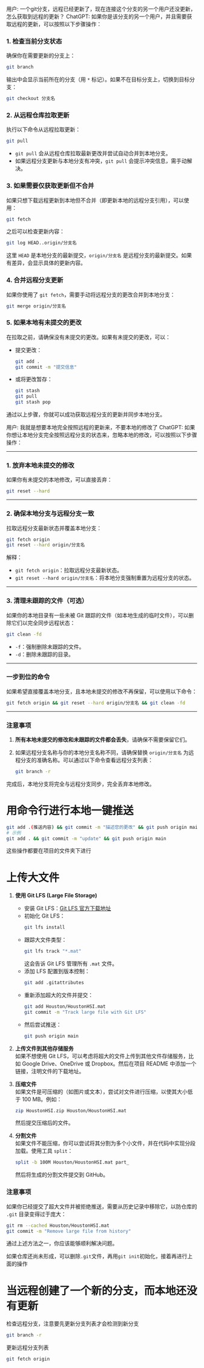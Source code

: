 用户:
一个git分支，远程已经更新了，现在连接这个分支的另一个用户还没更新，怎么获取到远程的更新？
ChatGPT:
如果你是该分支的另一个用户，并且需要获取远程的更新，可以按照以下步骤操作：

### 1. 检查当前分支状态

确保你在需要更新的分支上：

```bash
git branch
```

输出中会显示当前所在的分支（用 `*` 标记）。如果不在目标分支上，切换到目标分支：

```bash
git checkout 分支名
```

### 2. 从远程仓库拉取更新

执行以下命令从远程拉取更新：

```bash
git pull
```

- `git pull` 会从远程仓库拉取最新更改并尝试自动合并到本地分支。
- 如果远程分支更新与本地分支有冲突，`git pull` 会提示冲突信息，需手动解决。

### 3. 如果需要仅获取更新但不合并

如果只想下载远程更新到本地但不合并（即更新本地的远程分支引用），可以使用：

```bash
git fetch
```

之后可以检查更新内容：

```bash
git log HEAD..origin/分支名
```

这里 `HEAD` 是本地分支的最新提交，`origin/分支名` 是远程分支的最新提交。如果有差异，会显示具体的更新内容。

### 4. 合并远程分支更新

如果你使用了 `git fetch`，需要手动将远程分支的更改合并到本地分支：

```bash
git merge origin/分支名
```

### 5. 如果本地有未提交的更改

在拉取之前，请确保没有未提交的更改。如果有未提交的更改，可以：

- 提交更改：

  ```bash
  git add .
  git commit -m "提交信息"
  ```

- 或将更改暂存：

  ```bash
  git stash
  git pull
  git stash pop
  ```

通过以上步骤，你就可以成功获取远程分支的更新并同步本地分支。

用户:
我就是想要本地完全按照远程的更新来，不要本地的修改了
ChatGPT:
如果你想让本地分支完全按照远程分支的状态来，忽略本地的修改，可以按照以下步骤操作：

---

### 1. **放弃本地未提交的修改**

如果你有未提交的本地修改，可以直接丢弃：

```bash
git reset --hard
```

---

### 2. **确保本地分支与远程分支一致**

拉取远程分支最新状态并覆盖本地分支：

```bash
git fetch origin
git reset --hard origin/分支名
```

解释：

- `git fetch origin`：拉取远程分支最新状态。
- `git reset --hard origin/分支名`：将本地分支强制重置为远程分支的状态。

---

### 3. **清理未跟踪的文件（可选）**

如果你的本地目录有一些未被 Git 跟踪的文件（如本地生成的临时文件），可以删除它们以完全同步远程状态：

```bash
git clean -fd
```

- `-f`：强制删除未跟踪的文件。
- `-d`：删除未跟踪的目录。

---

### 一步到位的命令

如果希望直接覆盖本地分支，且本地未提交的修改不再保留，可以使用以下命令：

```bash
git fetch origin && git reset --hard origin/分支名 && git clean -fd
```

---

### 注意事项

1. **所有本地未提交的修改和未跟踪的文件都会丢失**，请确保不需要保留它们。

2. 如果远程分支名称与你的本地分支名称不同，请确保替换 `origin/分支名` 为远程分支的准确名称。可以通过以下命令查看远程分支列表：

   ```bash
   git branch -r
   ```

完成后，本地分支将完全与远程分支同步，完全丢弃本地修改。

# 用命令行进行本地一键推送

```bash
git add .(推送内容) && git commit -m "描述您的更改" && git push origin main(远程分支名称)
# 示例
git add . && git commit -m "update" && git push origin main
```

这些操作都要在项目的文件夹下进行

# 上传大文件

1. **使用 Git LFS (Large File Storage)**  
   - 安装 Git LFS：[Git LFS 官方下载地址](https://git-lfs.github.com/)
   - 初始化 Git LFS：  
     ```bash
     git lfs install
     ```
   - 跟踪大文件类型：  
     ```bash
     git lfs track "*.mat"
     ```
     这会告诉 Git LFS 管理所有 `.mat` 文件。
   - 添加 LFS 配置到版本控制：  
     ```bash
     git add .gitattributes
     ```
   - 重新添加超大的文件并提交：  
     ```bash
     git add Houston/HoustonHSI.mat
     git commit -m "Track large file with Git LFS"
     ```
   - 然后尝试推送：
     ```bash
     git push origin main
     ```

2. **上传文件到其他存储服务**  
   如果不想使用 Git LFS，可以考虑将超大的文件上传到其他文件存储服务，比如 Google Drive、OneDrive 或 Dropbox。然后在项目 README 中添加一个链接，注明文件的下载地址。

3. **压缩文件**  
   如果文件是可压缩的（如图片或文本），尝试对文件进行压缩，以使其大小低于 100 MB。例如：
   ```bash
   zip HoustonHSI.zip Houston/HoustonHSI.mat
   ```
   然后提交压缩后的文件。

4. **分割文件**  
   如果文件不能压缩，你可以尝试将其分割为多个小文件，并在代码中实现分段加载。使用工具 `split`：
   ```bash
   split -b 100M Houston/HoustonHSI.mat part_
   ```
   然后将生成的分割文件提交到 GitHub。

### 注意事项
如果你已经提交了超大文件并被拒绝推送，需要从历史记录中移除它，以防仓库的 `.git` 目录变得过于庞大：
```bash
git rm --cached Houston/HoustonHSI.mat
git commit -m "Remove large file from history"
```

通过上述方法之一，你应该能够顺利解决问题。

如果仓库还尚未形成，可以删除`.git`文件，再用`git init`初始化，接着再进行上面的操作

# 当远程创建了一个新的分支，而本地还没有更新

检查远程分支，注意要先更新分支列表才会检测到新分支

```bash
git branch -r
```

更新远程分支列表

```bash
git fetch origin
```

